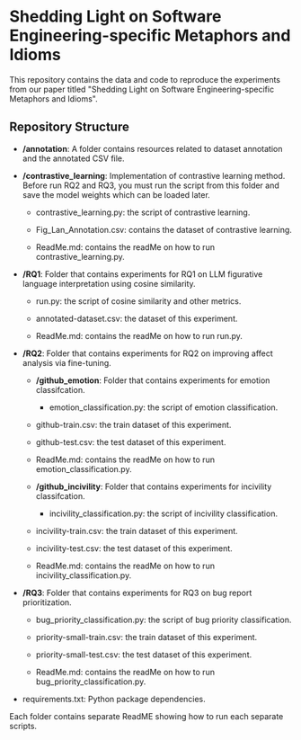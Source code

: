 # Shedding Light on Software Engineering-specific Metaphors and Idioms

This repository contains the data and code to reproduce the experiments from our paper titled "Shedding Light on Software Engineering-specific Metaphors and Idioms".


## Repository Structure

- __/annotation__: A folder contains resources related to dataset annotation and the annotated CSV file. 

- __/contrastive_learning__: Implementation of contrastive learning method. Before run RQ2 and RQ3, you must run the script from this folder and save the model weights which can be loaded later.

    - contrastive_learning.py: the script of contrastive learning.

    - Fig_Lan_Annotation.csv: contains the dataset of contrastive learning.

    - ReadMe.md: contains the readMe on how to run contrastive_learning.py.

- __/RQ1__: Folder that contains experiments for RQ1 on LLM figurative language interpretation using cosine similarity. 

    - run.py: the script of cosine similarity and other metrics.

    - annotated-dataset.csv: the dataset of this experiment.

    - ReadMe.md: contains the readMe on how to run run.py.

- __/RQ2__: Folder that contains experiments for RQ2 on improving affect analysis via fine-tuning.

    - __/github_emotion__: Folder that contains experiments for emotion classifcation.
    
        - emotion_classification.py: the script of emotion classification.

	- github-train.csv: the train dataset of this experiment.

	- github-test.csv: the test dataset of this experiment.

	- ReadMe.md: contains the readMe on how to run emotion_classification.py.


    - __/github_incivility__: Folder that contains experiments for incivility classifcation.
    
        - incivility_classification.py: the script of incivility classification.

	- incivility-train.csv: the train dataset of this experiment.

	- incivility-test.csv: the test dataset of this experiment.

	- ReadMe.md: contains the readMe on how to run incivility_classification.py.


- __/RQ3__: Folder that contains experiments for RQ3 on bug report prioritization.

    - bug_priority_classification.py: the script of bug priority classification.

    - priority-small-train.csv: the train dataset of this experiment.

    - priority-small-test.csv: the test dataset of this experiment.

    - ReadMe.md: contains the readMe on how to run bug_priority_classification.py.

- requirements.txt: Python package dependencies.

Each folder contains separate ReadME showing how to run each separate scripts.

